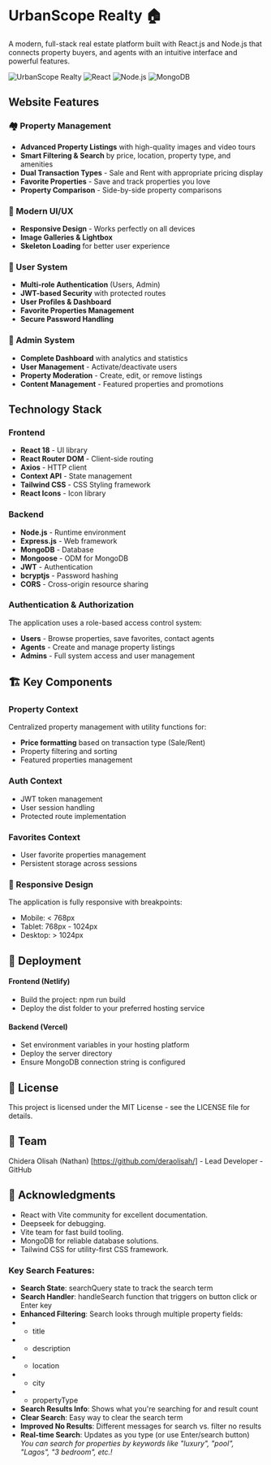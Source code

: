 # UrbanScope Realty 🏠

A modern, full-stack real estate platform built with React.js and Node.js that connects property buyers, and agents with an intuitive interface and powerful features.

![UrbanScope Realty](https://img.shields.io/badge/UrbanScope-Realty-blue) ![React](https://img.shields.io/badge/React-18.2.0-61dafb) ![Node.js](https://img.shields.io/badge/Node.js-Express-green) ![MongoDB](https://img.shields.io/badge/MongoDB-Database-green)



## Website Features

### 🏘️ Property Management
- **Advanced Property Listings** with high-quality images and video tours
- **Smart Filtering & Search** by price, location, property type, and amenities
- **Dual Transaction Types** - Sale and Rent with appropriate pricing display
- **Favorite Properties** - Save and track properties you love
- **Property Comparison** - Side-by-side property comparisons

### 🎨 Modern UI/UX
- **Responsive Design** - Works perfectly on all devices
- **Image Galleries & Lightbox**
- **Skeleton Loading** for better user experience

### 👥 User System
- **Multi-role Authentication** (Users, Admin)
- **JWT-based Security** with protected routes
- **User Profiles & Dashboard**
- **Favorite Properties Management**
- **Secure Password Handling**

### 🔧 Admin System
- **Complete Dashboard** with analytics and statistics
- **User Management** - Activate/deactivate users
- **Property Moderation** - Create, edit, or remove listings
- **Content Management** - Featured properties and promotions
<!-- - **Agent Management** - Create and manage agent accounts -->



## Technology Stack
### Frontend
- **React 18** - UI library
- **React Router DOM** - Client-side routing
- **Axios** - HTTP client
- **Context API** - State management
- **Tailwind CSS** - CSS Styling framework
- **React Icons** - Icon library

### Backend
- **Node.js** - Runtime environment
- **Express.js** - Web framework
- **MongoDB** - Database
- **Mongoose** - ODM for MongoDB
- **JWT** - Authentication
- **bcryptjs** - Password hashing
- **CORS** - Cross-origin resource sharing

### Authentication & Authorization
The application uses a role-based access control system:
- **Users** - Browse properties, save favorites, contact agents
- **Agents** - Create and manage property listings
- **Admins** - Full system access and user management


## 🏗️ Key Components
### Property Context
Centralized property management with utility functions for:
- **Price formatting** based on transaction type (Sale/Rent)
- Property filtering and sorting
- Featured properties management

### Auth Context
- JWT token management
- User session handling
- Protected route implementation

### Favorites Context
- User favorite properties management
- Persistent storage across sessions

### 📱 Responsive Design
The application is fully responsive with breakpoints:
- Mobile: < 768px
- Tablet: 768px - 1024px
- Desktop: > 1024px


<!-- 
## 🔧 Development
#### Frontend with hot reload
- npm run dev

#### Backend with nodemon
- npm run server

#### Build frontend
- npm run build -->


## 🚀 Deployment
#### Frontend (Netlify)
- Build the project: npm run build
- Deploy the dist folder to your preferred hosting service

#### Backend (Vercel)
- Set environment variables in your hosting platform
- Deploy the server directory
- Ensure MongoDB connection string is configured


<!-- ## 🤝 Contributing
- Fork the repository
- Create a feature branch: git checkout -b feature/amazing-feature
- Commit your changes: git commit -m 'Add amazing feature'
- Push to the branch: git push origin feature/amazing-feature
- Open a Pull Request -->


## 📝 License
This project is licensed under the MIT License - see the LICENSE file for details.

## 👥 Team
Chidera Olisah (Nathan) [https://github.com/deraolisah/] - Lead Developer - GitHub

## 🙏 Acknowledgments
- React with Vite community for excellent documentation.
- Deepseek for debugging.
- Vite team for fast build tooling.
- MongoDB for reliable database solutions.
- Tailwind CSS for utility-first CSS framework.



### Key Search Features:
- **Search State**: searchQuery state to track the search term
- **Search Handler**: handleSearch function that triggers on button click or Enter key
- **Enhanced Filtering**: Search looks through multiple property fields:
 - - title
 - - description
 - - location
 - - city
 - - propertyType
- **Search Results Info**: Shows what you're searching for and result count
- **Clear Search**: Easy way to clear the search term
- **Improved No Results**: Different messages for search vs. filter no results
- **Real-time Search**: Updates as you type (or use Enter/search button) 
*You can search for properties by keywords like "luxury", "pool", "Lagos", "3 bedroom", etc.!*